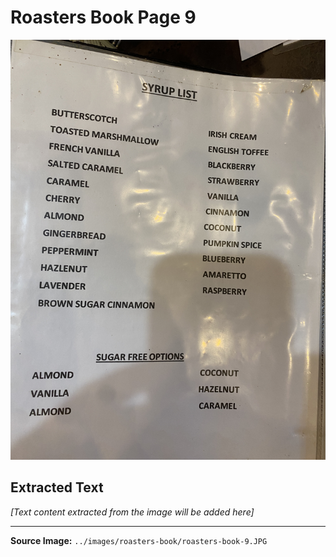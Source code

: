 # Roasters Book Page 9

![Roasters Book Page 9](../images/roasters-book/roasters-book-9.JPG)

## Extracted Text

*[Text content extracted from the image will be added here]*

---

**Source Image:** `../images/roasters-book/roasters-book-9.JPG`
